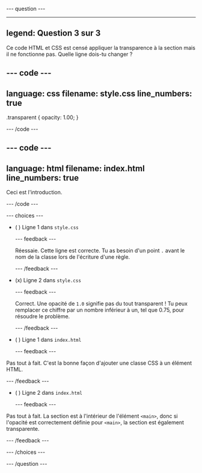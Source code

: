 --- question ---

---
legend: Question 3 sur 3
---

Ce code HTML et CSS est censé appliquer la transparence à la section mais il ne fonctionne pas. Quelle ligne dois-tu changer ?

--- code ---
---
language: css
filename: style.css
line_numbers: true
---
.transparent {
  opacity: 1.00;
}

--- /code ---

--- code ---
---
language: html
filename: index.html
line_numbers: true
---
<main class="transparent">
      <section>    
        <p>Ceci est l'introduction.</p>
      </section>
</main>

--- /code ---

--- choices ---

- ( ) Ligne 1 dans `style.css`

  --- feedback ---

  Réessaie. Cette ligne est correcte. Tu as besoin d'un point `.` avant le nom de la classe lors de l'écriture d'une règle.

  --- /feedback ---

- (x) Ligne 2 dans `style.css`

  --- feedback ---

  Correct. Une opacité de `1.0` signifie pas du tout transparent ! Tu peux remplacer ce chiffre par un nombre inférieur à un, tel que 0.75, pour résoudre le problème.

  --- /feedback ---

- ( ) Ligne 1 dans `index.html`

  --- feedback ---

Pas tout à fait. C'est la bonne façon d'ajouter une classe CSS à un élément HTML.

  --- /feedback ---

- ( ) Ligne 2 dans `index.html`

  --- feedback ---

Pas tout à fait. La section est à l'intérieur de l'élément `<main>`, donc si l'opacité est correctement définie pour `<main>`, la section est également transparente.

  --- /feedback ---

--- /choices ---

--- /question ---
